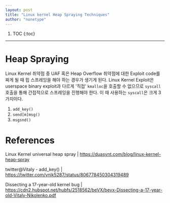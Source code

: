 ```yaml
---
layout: post
title: "Linux kernel Heap Spraying Techniques"
author: "nonetype"
---
```


1. TOC
{:toc}

---

# Heap Spraying

Linux Kernel 취약점 중 UAF 혹은 Heap Overflow 취약점에 대한 Exploit code를 짜게 될 때 힙 스프레잉을 해야 하는 경우가 생기게 된다.
Linux Kernel Exploit은 userspace binary exploit과 다르게 '직접' `kmalloc`을 호출할 수 없으므로 `syscall` 호출을 통해 간접적으로 스프레잉을 진행해야 한다.
이 때 사용하는 `syscall`은 크게 3가지이다.

1. `add_key()`
2. `send[m]msg()`
3. `msgsnd()`


# References
Linux Kernel universal heap spray | <https://duasynt.com/blog/linux-kernel-heap-spray>

twitter@Vitaly - add_key() | <https://twitter.com/vnik5287/status/806778450304319489>

Dissecting a 17-year-old kernel bug | <https://cdn2.hubspot.net/hubfs/2518562/beVX/bevx-Dissecting-a-17-year-old-Vitaly-Nikolenko.pdf>
